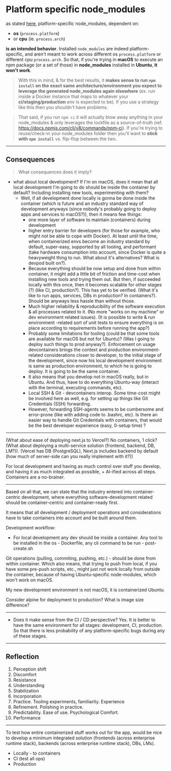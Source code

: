 # Platform specific node_modules

as stated [here](https://github.com/npm/feedback/discussions/648#discussioncomment-2690230), platform-specific node_modules, dependent on:
- **os** (`process.platform`)
- or **cpu** (ie. `process.arch`)

**is an intended behavior**. Installed `node_modules` are indeed platform-specific, and aren't meant to work across different os `process.platform` or different cpu `process.arch`. So that, if you're trying in **macOS** to execute an npm package (or a set of those) in **node_modules** installed in **Ubuntu**, **it won't work**.

> With this in mind, & for the best results, it **makes sense to run `npm install` on the exact same architecture/environment you expect to leverage the generated node_modules again elsewhere** (ex. run inside a Docker instance that maps to whatever your **ci/staging/production** env is expected to be). If you use a strategy like this then you shouldn't have problems.

> That said, if you run `npm ci` it will actually blow away anything in your node_modules & only leverages the lockfile as a source-of-truth (ref. https://docs.npmjs.com/cli/v8/commands/npm-ci). If you're trying to reuse/check-in your node_modules folder then you'll want to **stick with `npm install`** vs. flip-flop between the two.

---

## Consequences

> What consequences does it imply?

- what about local development? If I'm on macOS, does it mean that all local development I'm going to do should be inside the container by default? Including installing new tools, experimenting with them?
    - Well, if all development done locally is gonna be done inside the container (which is future and an industry standard way of development anyways (since nobody's probably going to deploy apps and services to macOS?)), then it means few things:
        - one more layer of software to maintain (containers) during development 
        - higher entry barrier for developers (for those for example, who might not be able to cope with Docker). At least until the time, when containerized envs become an industry standard by default, super-easy, supported by all tooling, and performant (take hardware consumption into account, since Docker is quite a heavyweight thing to run. What about it's alternatives? What is devpod built on?).
        - Because everything should be now setup and done from within container, it might add a little bit of friction and time-cost when installing new tools and trying them out. But then, if succeeded locally with this once, then it becomes scalable for other stages (?) (like CI, production?). This has yet to be verified. (What it's like to run apps, services, DBs in production? In containers?). Should be anyways less hassle than without those.
        - Much higher reliability & reproducibility of the software execution & all processes related to it. (No more "works on my machine" or dev environment related issues). (It is possible to write & run environment -related sort of unit tests to ensure everything is on place according to requirements before running the app?)
        - Probably some limitations for tooling (could be that some tools are available for macOS but not for Ubuntu)? (Was I going to deploy such things to prod anyway?). Enforcement on usage devcontainers brings the context and production environment-related considerations closer to developer, to the initial stage of the development, since now his local development environment is same as production environment, to which he is going to deploy. It is going to be the same container.
        - It also means that you develop not in macOS really, but in Ubuntu. And thus, have to do everything Ubuntu-way (interact with the terminal, executing commands, etc).
        - Local SSH & Git - devcontainers interop. Some time-cost might be involved here as well, e.g. for setting up things like Git Credentials (SSH) forwarding.
        - However, forwarding SSH-agents seems to be cumbersome and error-prone (like with adding code to .bashrc, etc). Is there an easier way to handle Git Credentials with containers, that would be the best developer experience (easy, 0-setup time) ?

---

(What about ease of deploying next.js to Vercel?) No containers, 1 click?
(What about deploying a multi-service solution (frontend, backend, DB, LM?)). 
(Vercel has DB (PostgreSQL), Next.js includes backend by default (how much of server-side can you really implement with it?))

For local development and having as much control over stuff you develop, and having it as much integrated as possible, + AI-ified across all steps.
Containers are a no-brainer.

---

Based on all that, we can state that the industry entered into container-centric development, where everything software-development related should be container-centric and container-ready first.


It means that all development / deployment operations and considerations have to take containers into account and be built around them.

Development workflow:

- For local development any dev should be inside a container. Any tool to be installed in the os - Dockerfile, any cli command to be run - post-create.sh

Git operations (pulling, commiting, pushing, etc.) - should be done from within container. Which also means, that trying to push from local, if you have some pre-push scripts, etc., might just not work locally from outside the container, because of having Ubuntu-specific node-modules, which won't work on macOS.

My new development environment is not macOS, it is containerized Ubuntu.

Consider alpine for deployment to production? What is image size difference? 

---

- Does it make sense from the CI / CD perspective? Yes. It is better to have the same environment for all stages: development, CI, production. So that there is less probability of any platform-specific bugs during any of these stages.

---

## Reflection 

1. Perception shift
2. Discomfort 
3. Resistance 
4. Understanding
5. Stabilization 
6. Incorporation
7. Practice. Tooling experiments, familiarity. Experience
8. Refinement. Polishing in practice.
9. Predictability. Ease of use. Psychological Comfort.
10. Performance

---

To test how entire containerized stuff works out for the app, would be nice to develop a minimum integrated solution (frontends (across enterprise runtime stack), backends (across enterprise runtime stack), DBs, LMs).

- Locally - to containers
- CI (test all ops)
- Production 
